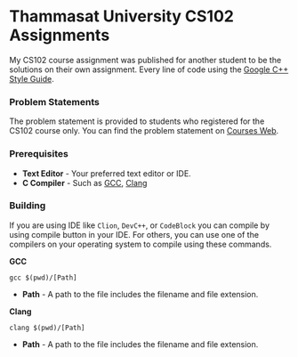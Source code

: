 # Thammasat University CS102 Assignments
My CS102 course assignment was published for another student to be the solutions on their own assignment.
Every line of code using the [Google C++ Style Guide](https://google.github.io/styleguide/cppguide.html).

### Problem Statements
The problem statement is provided to students who registered for the CS102 course only. You can find the problem statement on [Courses Web](https://courses.cs.tu.ac.th).

### Prerequisites
- **Text Editor** - Your preferred text editor or IDE.
- **C Compiler** - Such as [GCC](https://gcc.gnu.org/), [Clang](https://clang.llvm.org/)

### Building
If you are using IDE like `Clion`, `DevC++`, or `CodeBlock` you can compile by using compile button in your IDE.
For others, you can use one of the compilers on your operating system to compile using these commands.

**GCC**
```shell
gcc $(pwd)/[Path]
```
- **Path** - A path to the file includes the filename and file extension.

**Clang**
```shell
clang $(pwd)/[Path]
```
- **Path** - A path to the file includes the filename and file extension.
